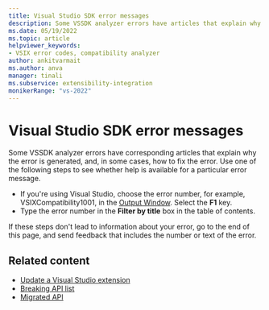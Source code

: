 ```yaml
---
title: Visual Studio SDK error messages
description: Some VSSDK analyzer errors have articles that explain why the error is generated. Learn how to see whether help is available for a particular error message.
ms.date: 05/19/2022
ms.topic: article
helpviewer_keywords:
- VSIX error codes, compatibility analyzer
author: ankitvarmait
ms.author: anva
manager: tinali
ms.subservice: extensibility-integration
monikerRange: "vs-2022"
---
```


# Visual Studio SDK error messages

Some VSSDK analyzer errors have corresponding articles that explain why the error is generated, and, in some cases, how to fix the error. Use one of the following steps to see whether help is available for a particular error message.

- If you're using Visual Studio, choose the error number, for example, VSIXCompatibility1001, in the [Output Window](/visualstudio/ide/reference/output-window). Select the **F1** key.
- Type the error number in the **Filter by title** box in the table of contents.
  
If these steps don't lead to information about your error, go to the end of this page, and send feedback that includes the number or text of the error.

## Related content

- [Update a Visual Studio extension](../migration/update-visual-studio-extension.md)
- [Breaking API list](../migration/breaking-api-list.md)
- [Migrated API](../migration/migrated-assemblies.md)
